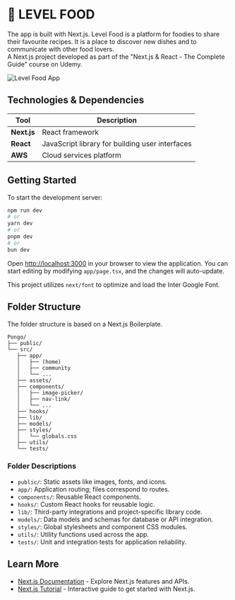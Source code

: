 # 📎 LEVEL FOOD

The app is built with Next.js. Level Food is a platform for foodies to share their favourite recipes. It is a place to discover new dishes and to communicate with other food lovers.  </br>
A Next.js project developed as part of the "Next.js & React - The Complete Guide" course on Udemy.

![Level Food App](https://res.cloudinary.com/dcjlswtup/image/upload/v1728377578/Screenshot_2024-10-08_at_11.52.39_jc5au9.png)

## Technologies & Dependencies
| **Tool**            | **Description**                                  |
|---------------------|--------------------------------------------------|
| **Next.js**         | React framework                                  |
| **React**           | JavaScript library for building user interfaces  |                   
| **AWS**             | Cloud services platform                          |            

## Getting Started
To start the development server:

```bash
npm run dev
# or
yarn dev
# or
pnpm dev
# or
bun dev
```

Open [http://localhost:3000](http://localhost:3000) in your browser to view the application. You can start editing by modifying `app/page.tsx`, and the changes will auto-update.

This project utilizes `next/font` to optimize and load the Inter Google Font.

## Folder Structure
The folder structure is based on a Next.js Boilerplate.

```
Pongo/
├── public/
└── src/
   ├── app/
   │   ├── (home)
   │   ├── community
   │   └── ...
   ├── assets/
   ├── components/
   │   ├── image-picker/
   │   ├── nav-link/
   │   └── ...
   ├── hooks/
   ├── lib/
   ├── models/
   ├── styles/
   │   └── globals.css
   ├── utils/
   └── tests/
```

### Folder Descriptions
- `public/`: Static assets like images, fonts, and icons.
- `app/`: Application routing; files correspond to routes.
- `components/`: Reusable React components.
- `hooks/`: Custom React hooks for reusable logic.
- `lib/`: Third-party integrations and project-specific library code.
- `models/`: Data models and schemas for database or API integration.
- `styles/`: Global stylesheets and component CSS modules.
- `utils/`: Utility functions used across the app.
- `tests/`: Unit and integration tests for application reliability.

## Learn More
- [Next.js Documentation](https://nextjs.org/docs) - Explore Next.js features and APIs.
- [Next.js Tutorial](https://nextjs.org/learn) - Interactive guide to get started with Next.js.

